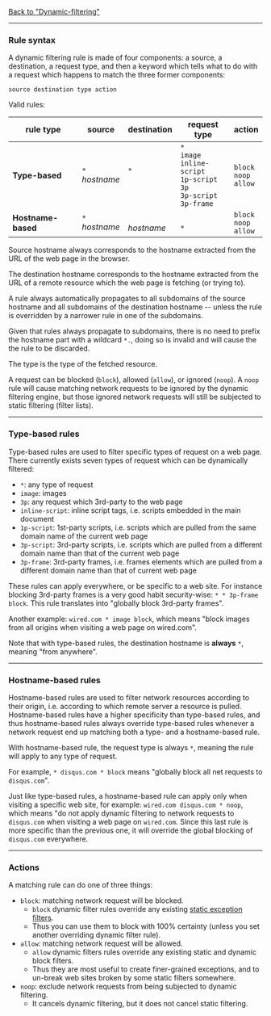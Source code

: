 [Back to "Dynamic-filtering"](./Dynamic-filtering)

***

### Rule syntax

A dynamic filtering rule is made of four components: a source, a destination, a request type, and then a keyword which tells what to do with a request which happens to match the three former components:

    source destination type action

Valid rules:

| rule type | source | destination | request type | action |
|---|---|---|---|---|
| **Type-based** | `*`<br>_hostname_ | `*`<br>&nbsp; | `*`<br>`image`<br>`inline-script`<br>`1p-script`<br>`3p`<br>`3p-script`<br>`3p-frame` | `block`<br>`noop`<br>`allow` |
| **Hostname-based** | `*`<br>_hostname_ | <br>_hostname_ | <br>`*` | `block`<br>`noop`<br>`allow` |

Source hostname always corresponds to the hostname extracted from the URL of the web page in the browser.

The destination hostname corresponds to the hostname extracted from the URL of a remote resource which the web page is fetching (or trying to).

A rule always automatically propagates to all subdomains of the source hostname and all subdomains of the destination hostname -- unless the rule is overridden by a narrower rule in one of the subdomains.

Given that rules always propagate to subdomains, there is no need to prefix the hostname part with a wildcard `*.`, doing so is invalid and will cause the the rule to be discarded.

The type is the type of the fetched resource.

A request can be blocked (`block`), allowed (`allow`), or ignored (`noop`). A `noop` rule will cause matching network requests to be ignored by the dynamic filtering engine, but those ignored network requests will still be subjected to static filtering (filter lists).

***

### Type-based rules

Type-based rules are used to filter specific types of request on a web page. There currently exists seven types of request which can be dynamically filtered:

- `*`: any type of request
- `image`: images
- `3p`: any request which 3rd-party to the web page
- `inline-script`: inline script tags, i.e. scripts embedded in the main document
- `1p-script`: 1st-party scripts, i.e. scripts which are pulled from the same domain name of the current web page
- `3p-script`: 3rd-party scripts, i.e. scripts which are pulled from a different domain name than that of the current web page
- `3p-frame`: 3rd-party frames, i.e. frames elements which are pulled from a different domain name than that of current web page

These rules can apply everywhere, or be specific to a web site. For instance blocking 3rd-party frames is a very good habit security-wise: `* * 3p-frame block`. This rule translates into "globally block 3rd-party frames".

Another example: `wired.com * image block`, which means "block images from all origins when visiting a web page on wired.com".

Note that with type-based rules, the destination hostname is **always** `*`, meaning "from anywhere".

***

### Hostname-based rules

Hostname-based rules are used to filter network resources according to their origin, i.e. according to which remote server a resource is pulled. Hostname-based rules have a higher specificity than type-based rules, and thus hostname-based rules always override type-based rules whenever a network request end up matching both a type- and a hostname-based rule.

With hostname-based rule, the request type is always `*`, meaning the rule will apply to any type of request.

For example, `* disqus.com * block` means "globally block all net requests to `disqus.com`".

Just like type-based rules, a hostname-based rule can apply only when visiting a specific web site, for example: `wired.com disqus.com * noop`, which means "do not apply dynamic filtering to network requests to `disqus.com` when visiting a web page on `wired.com`. Since this last rule is more specific than the previous one, it will override the global blocking of `disqus.com` everywhere.

***

### Actions

A matching rule can do one of three things:

- `block`: matching network request will be blocked.
    - `block` dynamic filter rules override any existing [static exception filters](https://adblockplus.org/en/filters#whitelist).
    - Thus you can use them to block with 100% certainty (unless you set another overriding dynamic filter rule).
- `allow`: matching network request will be allowed.
    - `allow` dynamic filters rules override any existing static and dynamic block filters.
    - Thus they are most useful to create finer-grained exceptions, and to un-break web sites broken by some static filters somewhere.
- `noop`: exclude network requests from being subjected to dynamic filtering.
    - It cancels dynamic filtering, but it does not cancel static filtering.

